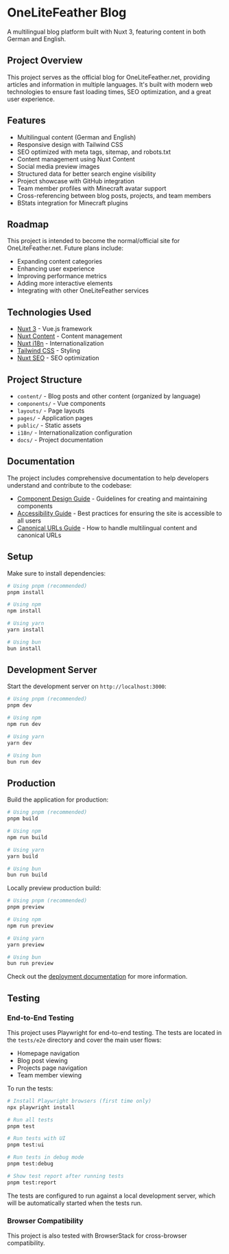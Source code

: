 # OneLiteFeather Blog

A multilingual blog platform built with Nuxt 3, featuring content in both German and English.

## Project Overview

This project serves as the official blog for OneLiteFeather.net, providing articles and information in multiple languages. It's built with modern web technologies to ensure fast loading times, SEO optimization, and a great user experience.

## Features

- Multilingual content (German and English)
- Responsive design with Tailwind CSS
- SEO optimized with meta tags, sitemap, and robots.txt
- Content management using Nuxt Content
- Social media preview images
- Structured data for better search engine visibility
- Project showcase with GitHub integration
- Team member profiles with Minecraft avatar support
- Cross-referencing between blog posts, projects, and team members
- BStats integration for Minecraft plugins

## Roadmap

This project is intended to become the normal/official site for OneLiteFeather.net. Future plans include:

- Expanding content categories
- Enhancing user experience
- Improving performance metrics
- Adding more interactive elements
- Integrating with other OneLiteFeather services

## Technologies Used

- [Nuxt 3](https://nuxt.com/) - Vue.js framework
- [Nuxt Content](https://content.nuxtjs.org/) - Content management
- [Nuxt i18n](https://i18n.nuxtjs.org/) - Internationalization
- [Tailwind CSS](https://tailwindcss.com/) - Styling
- [Nuxt SEO](https://nuxtseo.com/) - SEO optimization

## Project Structure

- `content/` - Blog posts and other content (organized by language)
- `components/` - Vue components
- `layouts/` - Page layouts
- `pages/` - Application pages
- `public/` - Static assets
- `i18n/` - Internationalization configuration
- `docs/` - Project documentation

## Documentation

The project includes comprehensive documentation to help developers understand and contribute to the codebase:

- [Component Design Guide](docs/component-design-guide.md) - Guidelines for creating and maintaining components
- [Accessibility Guide](docs/accessibility-guide.md) - Best practices for ensuring the site is accessible to all users
- [Canonical URLs Guide](docs/canonical-urls.md) - How to handle multilingual content and canonical URLs

## Setup

Make sure to install dependencies:

```bash
# Using pnpm (recommended)
pnpm install

# Using npm
npm install

# Using yarn
yarn install

# Using bun
bun install
```

## Development Server

Start the development server on `http://localhost:3000`:

```bash
# Using pnpm (recommended)
pnpm dev

# Using npm
npm run dev

# Using yarn
yarn dev

# Using bun
bun run dev
```

## Production

Build the application for production:

```bash
# Using pnpm (recommended)
pnpm build

# Using npm
npm run build

# Using yarn
yarn build

# Using bun
bun run build
```

Locally preview production build:

```bash
# Using pnpm (recommended)
pnpm preview

# Using npm
npm run preview

# Using yarn
yarn preview

# Using bun
bun run preview
```

Check out the [deployment documentation](https://nuxt.com/docs/getting-started/deployment) for more information.

## Testing

### End-to-End Testing

This project uses Playwright for end-to-end testing. The tests are located in the `tests/e2e` directory and cover the main user flows:

- Homepage navigation
- Blog post viewing
- Projects page navigation
- Team member viewing

To run the tests:

```bash
# Install Playwright browsers (first time only)
npx playwright install

# Run all tests
pnpm test

# Run tests with UI
pnpm test:ui

# Run tests in debug mode
pnpm test:debug

# Show test report after running tests
pnpm test:report
```

The tests are configured to run against a local development server, which will be automatically started when the tests run.

### Browser Compatibility

This project is also tested with BrowserStack for cross-browser compatibility.
